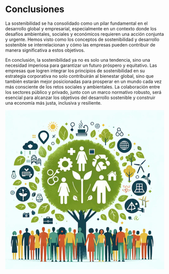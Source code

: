 # Conclusiones


La sostenibilidad se ha consolidado como un pilar fundamental en el desarrollo global y empresarial, especialmente en un contexto donde los desafíos ambientales, sociales y económicos requieren una acción conjunta y urgente.
Hemos visto como los conceptos de sostenibilidad y desarrollo sostenible se interrelacionan y cómo las empresas pueden contribuir de manera significativa a estos objetivos.



En conclusión, la sostenibilidad ya no es solo una tendencia, sino una necesidad imperiosa para garantizar un futuro próspero y equitativo. Las empresas que logren integrar los principios de sostenibilidad en su estrategia corporativa no solo contribuirán al bienestar global, sino que también estarán mejor posicionadas para prosperar en un mundo cada vez más consciente de los retos sociales y ambientales. La colaboración entre los sectores público y privado, junto con un marco normativo robusto, será esencial para alcanzar los objetivos del desarrollo sostenible y construir una economía más justa, inclusiva y resiliente.

![social](img/social.jpg)
